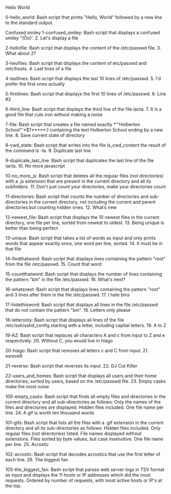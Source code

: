 Hello World

0-hello_world: Bash script that prints "Hello, World" followed by a new line to the standard output.

Confused smiley
1-confused_smiley: Bash script that displays a confused smiley "(Ôo)'. 2. Let's display a file

2-hellofile: Bash script that displays the content of the /etc/passwd file. 3. What about 2?

3-twofiles: Bash script that displays the content of etc/passwd and /etc/hosts. 4. Last lines of a file

4-lastlines: Bash script that displays the last 10 lines of /etc/passwd. 5. I'd prefer the first ones actually

5-firstlines: Bash script that displays the first 10 lines of /etc/passwd. 6. Line #2

6-third_line: Bash script that displays the third line of the file iacta. 7. It is a good file that cuts iron without making a noise

7-file: Bash script that creates a file named exactly *\'"Holberton School"'\*$?*****:) containing the text Holberton School ending by a new line. 8. Save current state of directory

8-cwd_state: Bash script that writes into the file ls_cwd_content the result of the command ls -la. 9. Duplicate last line

9-duplicate_last_line: Bash script that duplicates the last line of the file iacta. 10. No more javascript

10-no_more_js: Bash script that deletes all the regular files (not directories) with a .js extension that are present in the current directory and all its subfolders. 11. Don't just count your directories, make your directories count

11-directories: Bash script that counts the number of directories and sub-directories in the current directory, not including the current and parent directories but counting hidden ones. 12. What’s new

12-newest_file: Bash script that displays the 10 newest files in the current directory, one file per line, sorted from newest to oldest. 13. Being unique is better than being perfect

13-unique: Bash script that takes a list of words as input and only prints words that appear exactly once, one word per line, sorted. 14. It must be in that file

14-findthatword: Bash script that displays lines containing the pattern "root" from the file /etc/passwd. 15. Count that word

15-countthatword: Bash script that displays the number of lines containing the pattern "bin" in the file /etc/passwd. 16. What's next?

16-whatsnext: Bash script that displays lines containing the pattern "root" and 3 lines after them in the file /etc/passwd. 17. I hate bins

17-hidethisword: Bash script that displays all lines in the file /etc/passwd that do not contain the pattern "bin". 18. Letters only please

18-letteronly: Bash script that displays all lines of the file /etc/ssh/sshd_config starting with a letter, including capital letters. 19. A to Z

19-AZ: Bash script that replaces all characters A and c from input to Z and e respectively. 20. Without C, you would live in hiago

20-hiago: Bash script that removes all letters c and C from input. 21. esreveR

21-reverse: Bash script that reverses its input. 22. DJ Cut Killer

22-users_and_homes: Bash script that displays all users and their home directories, sorted by users, based on the /etc/passwd file. 23. Empty casks make the most noise

100-empty_casks: Bash script that finds all empty files and directories in the current directory and all sub-directories as follows: Only the names of the files and directories are displayed. Hidden files included. One file name per line. 24. A gif is worth ten thousand words

101-gifs: Bash script that lists all the files with a .gif extension in the current directory and all its sub-directories as follows: Hidden files included. Only regular files (not directories) listed. File names displayed without extensions. Files sorted by byte values, but case insensitive. One file name per line. 25. Acrostic

102-acrostic: Bash script that decodes acrostics that use the first letter of each line. 26. The biggest fan

103-the_biggest_fan: Bash script that parses web server logs in TSV format as input and displays the 11 hosts or IP addresses which did the most requests. Ordered by number of requests, with most active hosts or IP's at the top.
